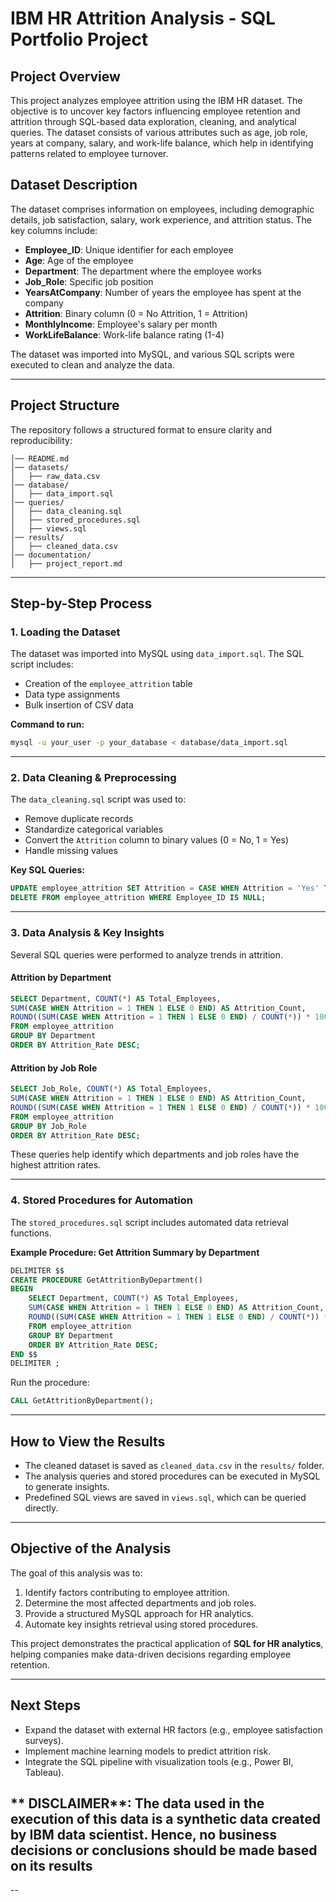 # IBM HR Attrition Analysis - SQL Portfolio Project

## **Project Overview**
This project analyzes employee attrition using the IBM HR dataset. The objective is to uncover key factors influencing employee retention and attrition through SQL-based data exploration, cleaning, and analytical queries. The dataset consists of various attributes such as age, job role, years at company, salary, and work-life balance, which help in identifying patterns related to employee turnover.

## **Dataset Description**
The dataset comprises information on employees, including demographic details, job satisfaction, salary, work experience, and attrition status. The key columns include:
- **Employee_ID**: Unique identifier for each employee
- **Age**: Age of the employee
- **Department**: The department where the employee works
- **Job_Role**: Specific job position
- **YearsAtCompany**: Number of years the employee has spent at the company
- **Attrition**: Binary column (0 = No Attrition, 1 = Attrition)
- **MonthlyIncome**: Employee's salary per month
- **WorkLifeBalance**: Work-life balance rating (1-4)

The dataset was imported into MySQL, and various SQL scripts were executed to clean and analyze the data.

---

## **Project Structure**
The repository follows a structured format to ensure clarity and reproducibility:
```
│── README.md
│── datasets/
│   ├── raw_data.csv
│── database/
│   ├── data_import.sql
│── queries/
│   ├── data_cleaning.sql
│   ├── stored_procedures.sql
│   ├── views.sql
│── results/
│   ├── cleaned_data.csv
│── documentation/
│   ├── project_report.md
```

---

## **Step-by-Step Process**
### **1. Loading the Dataset**
The dataset was imported into MySQL using `data_import.sql`. The SQL script includes:
- Creation of the `employee_attrition` table
- Data type assignments
- Bulk insertion of CSV data

**Command to run:**
```sh
mysql -u your_user -p your_database < database/data_import.sql
```

---

### **2. Data Cleaning & Preprocessing**
The `data_cleaning.sql` script was used to:
- Remove duplicate records
- Standardize categorical variables
- Convert the `Attrition` column to binary values (0 = No, 1 = Yes)
- Handle missing values

**Key SQL Queries:**
```sql
UPDATE employee_attrition SET Attrition = CASE WHEN Attrition = 'Yes' THEN 1 ELSE 0 END;
DELETE FROM employee_attrition WHERE Employee_ID IS NULL;
```

---

### **3. Data Analysis & Key Insights**
Several SQL queries were performed to analyze trends in attrition.

#### **Attrition by Department**
```sql
SELECT Department, COUNT(*) AS Total_Employees,
SUM(CASE WHEN Attrition = 1 THEN 1 ELSE 0 END) AS Attrition_Count,
ROUND((SUM(CASE WHEN Attrition = 1 THEN 1 ELSE 0 END) / COUNT(*)) * 100, 2) AS Attrition_Rate
FROM employee_attrition
GROUP BY Department
ORDER BY Attrition_Rate DESC;
```

#### **Attrition by Job Role**
```sql
SELECT Job_Role, COUNT(*) AS Total_Employees,
SUM(CASE WHEN Attrition = 1 THEN 1 ELSE 0 END) AS Attrition_Count,
ROUND((SUM(CASE WHEN Attrition = 1 THEN 1 ELSE 0 END) / COUNT(*)) * 100, 2) AS Attrition_Rate
FROM employee_attrition
GROUP BY Job_Role
ORDER BY Attrition_Rate DESC;
```

These queries help identify which departments and job roles have the highest attrition rates.

---

### **4. Stored Procedures for Automation**
The `stored_procedures.sql` script includes automated data retrieval functions.

**Example Procedure: Get Attrition Summary by Department**
```sql
DELIMITER $$
CREATE PROCEDURE GetAttritionByDepartment()
BEGIN
    SELECT Department, COUNT(*) AS Total_Employees,
    SUM(CASE WHEN Attrition = 1 THEN 1 ELSE 0 END) AS Attrition_Count,
    ROUND((SUM(CASE WHEN Attrition = 1 THEN 1 ELSE 0 END) / COUNT(*)) * 100, 2) AS Attrition_Rate
    FROM employee_attrition
    GROUP BY Department
    ORDER BY Attrition_Rate DESC;
END $$
DELIMITER ;
```

Run the procedure:
```sql
CALL GetAttritionByDepartment();
```

---

## **How to View the Results**
- The cleaned dataset is saved as `cleaned_data.csv` in the `results/` folder.
- The analysis queries and stored procedures can be executed in MySQL to generate insights.
- Predefined SQL views are saved in `views.sql`, which can be queried directly.

---

## **Objective of the Analysis**
The goal of this analysis was to:
1. Identify factors contributing to employee attrition.
2. Determine the most affected departments and job roles.
3. Provide a structured MySQL approach for HR analytics.
4. Automate key insights retrieval using stored procedures.

This project demonstrates the practical application of **SQL for HR analytics**, helping companies make data-driven decisions regarding employee retention.

---

## **Next Steps**
- Expand the dataset with external HR factors (e.g., employee satisfaction surveys).
- Implement machine learning models to predict attrition risk.
- Integrate the SQL pipeline with visualization tools (e.g., Power BI, Tableau).

## ** DISCLAIMER**: The data used in the execution of this data is a synthetic data created by IBM data scientist. Hence, no business decisions or conclusions should be made based on its results 
--

